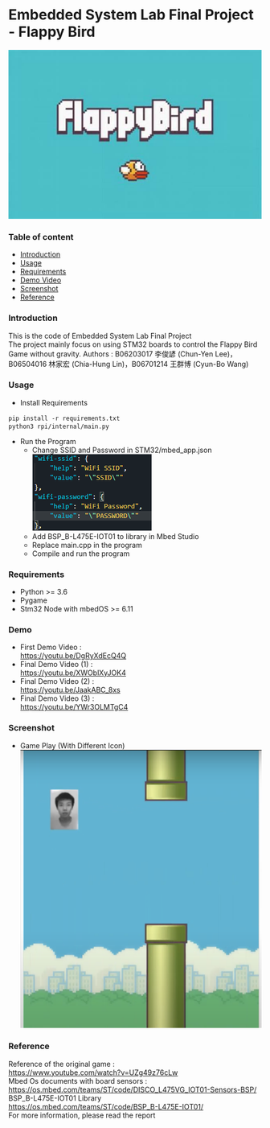 # Embedded System Lab Final Project - Flappy Bird
![](./fig/bird.jpg)

### Table of content
 - [Introduction](#introduction)
 - [Usage](#Usage)
 - [Requirements](#Requirements)
 - [Demo Video](#Demo)
 - [Screenshot](#Screenshot)
 - [Reference](#reference)

### Introduction

This is the code of Embedded System Lab Final Project  
The project mainly focus on using STM32 boards to control the Flappy Bird Game without gravity.
Authors : B06203017 李俊諺 (Chun-Yen Lee)，B06504016 林家宏 (Chia-Hung Lin)，B06701214 王群博 (Cyun-Bo Wang)  

### Usage
- Install Requirements  
```
pip install -r requirements.txt
python3 rpi/internal/main.py
```
- Run the Program
  - Change SSID and Password in STM32/mbed_app.json  
  ![](./fig/ssid.png)  
  - Add BSP_B-L475E-IOT01 to library in Mbed Studio
  - Replace main.cpp in the program
  - Compile and run the program

### Requirements
 - Python >= 3.6
 - Pygame
 - Stm32 Node with mbedOS >= 6.11

### Demo

 - First Demo Video     :   
   https://youtu.be/DgRyXdEcQ4Q    
 - Final Demo Video (1) :   
   https://youtu.be/XWOblXyJOK4  
 - Final Demo Video (2) :   
   https://youtu.be/JaakABC_8xs   
 - Final Demo Video (3) :   
   https://youtu.be/YWr3OLMTgC4  


### Screenshot
 - Game Play (With Different Icon)
![](./fig/game.png)  

### Reference

Reference of the original game :  
https://www.youtube.com/watch?v=UZg49z76cLw  
Mbed Os documents with board sensors :  
https://os.mbed.com/teams/ST/code/DISCO_L475VG_IOT01-Sensors-BSP/  
BSP_B-L475E-IOT01 Library  
https://os.mbed.com/teams/ST/code/BSP_B-L475E-IOT01/  
For more information, please read the report
